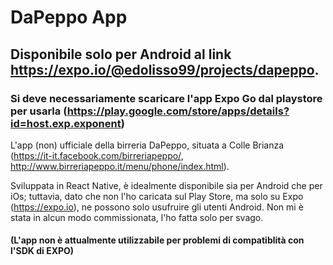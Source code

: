 # DaPeppo App

## Disponibile solo per Android al link https://expo.io/@edolisso99/projects/dapeppo.
### Si deve necessariamente scaricare l'app Expo Go dal playstore per usarla (https://play.google.com/store/apps/details?id=host.exp.exponent)

L'app (non) ufficiale della birreria DaPeppo, situata a Colle Brianza (https://it-it.facebook.com/birreriapeppo/, http://www.birreriapeppo.it/menu/phone/index.html).

Sviluppata in React Native, è idealmente disponibile sia per Android che per iOs; tuttavia, dato che non l'ho caricata sul Play Store, ma solo su Expo (https://expo.io), ne possono solo usufruire gli utenti Android.
Non mi è stata in alcun modo commissionata, l'ho fatta solo per svago.


#### (L'app non è attualmente utilizzabile per problemi di compatiblità con l'SDK di EXPO)
